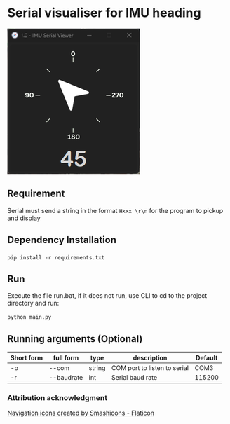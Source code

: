 # Serial visualiser for IMU heading

![screenshot of the program](assets/Screenshot%202024-05-25%20200625.png)

## Requirement

Serial must send a string in the format ```Hxxx \r\n``` for the program to pickup and display

## Dependency Installation

```pip install -r requirements.txt```

## Run

Execute the file run.bat, if it does not run, use CLI to cd to the project directory and run:

```python main.py```

## Running arguments (Optional)

|Short form | full form      | type              | description                | Default      |
|-----------|----------------|-------------------|----------------------------|--------------|
|-p         |--com           |string             |COM port to listen to serial| COM3         |
|-r         |--baudrate      |int                |Serial baud rate            | 115200       |

### Attribution acknowledgment

<a href="https://www.flaticon.com/free-icons/navigation" title="navigation icons">Navigation icons created by Smashicons - Flaticon</a>